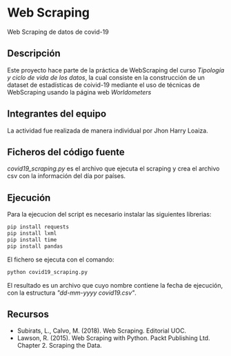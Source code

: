 # Web Scraping
Web Scraping de datos de covid-19

## Descripción

Este proyecto hace parte de la práctica de WebScraping del curso *Tipología y ciclo de vida de los datos*, la cual consiste en la construcción de un dataset de estadísticas de coivid-19 mediante el uso de técnicas de WebScraping usando la página web *Worldometers*

## Integrantes del equipo
La actividad fue realizada de manera individual por Jhon Harry Loaiza.

## Ficheros del código fuente
*covid19_scraping.py* es el archivo que ejecuta el scraping y crea el archivo csv con la información del día por países. 

## Ejecución
Para la ejecucion del script es necesario instalar las siguientes librerias:
```python
pip install requests
pip install lxml
pip install time
pip install pandas
```
El fichero se ejecuta con el comando:

```python
python covid19_scraping.py
```

El resultado es un archivo que cuyo nombre contiene la fecha de ejecución, con la estructura *"dd-mm-yyyy covid19.csv"*.  

## Recursos
* Subirats, L., Calvo, M. (2018). Web Scraping. Editorial UOC.
* Lawson, R. (2015). Web Scraping with Python. Packt Publishing Ltd. Chapter 2. Scraping the Data.
